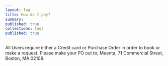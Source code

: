 ```yaml
---
layout: faq
title: How do I pay?
summary:
published: true
collections: faqs
published: true
---
```


All Users require either a Credit card or Purchase Order in order to book or make a request.  Please make your PO out to; Meenta, 71 Commercial Street, Boston, MA 02109.
